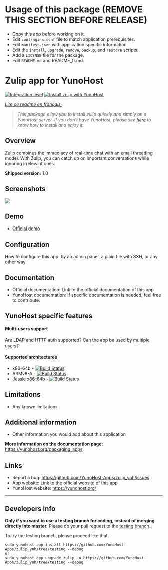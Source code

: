 # Usage of this package (REMOVE THIS SECTION BEFORE RELEASE)
- Copy this app before working on it.
- Edit `conf/nginx.conf` file to match application prerequisites.
- Edit `manifest.json` with application specific information.
- Edit the `install`, `upgrade`, `remove`, `backup`, and `restore` scripts.
- Add a `LICENSE` file for the package.
- Edit `README.md` and README_fr.md.

# Zulip app for YunoHost

[![Integration level](https://dash.yunohost.org/integration/zulip.svg)](https://dash.yunohost.org/appci/app/zulip)
[![Install zulip with YunoHost](https://install-app.yunohost.org/install-with-yunohost.png)](https://install-app.yunohost.org/?app=zulip)

*[Lire ce readme en français.](./README_fr.md)*

> *This package allow you to install zulip quickly and simply on a YunoHost server.
If you don't have YunoHost, please see [here](https://yunohost.org/#/install) to know how to install and enjoy it.*

## Overview
Zulip combines the immediacy of real-time chat with an email threading model.
With Zulip, you can catch up on important conversations while ignoring irrelevant ones.

**Shipped version:** 1.0

## Screenshots

![](https://zulipchat.com/static/images/features/message-formatting.png)

## Demo

* [Official demo](https://chat.zulip.org/login/)

## Configuration

How to configure this app: by an admin panel, a plain file with SSH, or any other way.

## Documentation

 * Official documentation: Link to the official documentation of this app
 * YunoHost documentation: If specific documentation is needed, feel free to contribute.

## YunoHost specific features

#### Multi-users support

Are LDAP and HTTP auth supported?
Can the app be used by multiple users?

#### Supported architectures

* x86-64b - [![Build Status](https://ci-apps.yunohost.org/ci/logs/zulip%20%28Community%29.svg)](https://ci-apps.yunohost.org/ci/apps/zulip/)
* ARMv8-A - [![Build Status](https://ci-apps-arm.yunohost.org/ci/logs/zulip%20%28Community%29.svg)](https://ci-apps-arm.yunohost.org/ci/apps/zulip/)
* Jessie x86-64b - [![Build Status](https://ci-stretch.nohost.me/ci/logs/zulip%20%28Community%29.svg)](https://ci-stretch.nohost.me/ci/apps/zulip/)

## Limitations

* Any known limitations.

## Additional information

* Other information you would add about this application

**More information on the documentation page:**
https://yunohost.org/packaging_apps

## Links

 * Report a bug: https://github.com/YunoHost-Apps/zulip_ynh/issues
 * App website: Link to the official website of this app
 * YunoHost website: https://yunohost.org/

---

Developers info
----------------

**Only if you want to use a testing branch for coding, instead of merging directly into master.**
Please do your pull request to the [testing branch](https://github.com/YunoHost-Apps/zulip_ynh/tree/testing).

To try the testing branch, please proceed like that.
```
sudo yunohost app install https://github.com/YunoHost-Apps/zulip_ynh/tree/testing --debug
or
sudo yunohost app upgrade zulip -u https://github.com/YunoHost-Apps/zulip_ynh/tree/testing --debug
```
